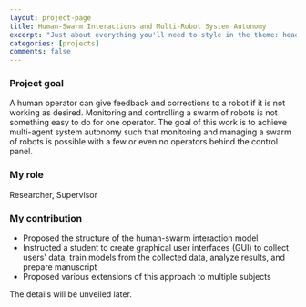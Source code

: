 ```yaml
---
layout: project-page
title: Human-Swarm Interactions and Multi-Robot System Autonomy
excerpt: "Just about everything you'll need to style in the theme: headings, paragraphs, blockquotes, tables, code blocks, and more."
categories: [projects]
comments: false
---
```


### Project goal

A human operator can give feedback and corrections to a robot if it is not working as desired. Monitoring and controlling a swarm of robots is not something easy to do for one operator. The goal of this work is to achieve multi-agent system autonomy such that monitoring and managing a swarm of robots is possible with a few or even no operators behind the control panel.

### My role

Researcher, Supervisor

### My contribution

* Proposed the structure of the human-swarm interaction model
* Instructed a student to create graphical user interfaces (GUI) to collect users' data, train models from the collected data, analyze results, and prepare manuscript
* Proposed various extensions of this approach to multiple subjects


The details will be unveiled later.

